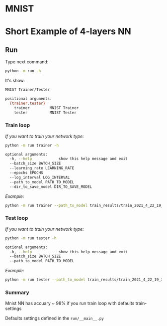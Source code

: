 # MNIST
# Short Example of 4-layers NN 

## Run
Type next command:

```bash
python -m run -h
```

It's show:
```bash
MNIST Trainer/Tester

positional arguments:
  {trainer,tester}
    trainer         MNIST Trainer
    tester          MNIST Tester
```

### Train loop
*If you want to train your network type:*
```bash
python -m run trainer -h

optional arguments:
  -h, --help            show this help message and exit
  --batch_size BATCH_SIZE
  --learning_rate LEARNING_RATE
  --epochs EPOCHS
  --log_interval LOG_INTERVAL
  --path_to_model PATH_TO_MODEL
  --dir_to_save_model DIR_TO_SAVE_MODEL
```
*Example:*
```bash
python -m run trainer --path_to_model train_results/train_2021_4_22_19_3_59 --dir_to_save_model train_results
```

### Test loop
*If you want to train your network type:*
```bash
python -m run tester -h

optional arguments:
  -h, --help            show this help message and exit
  --batch_size BATCH_SIZE
  --path_to_model PATH_TO_MODEL
```
*Example:*
```bash
python -m run tester --path_to_model train_results/train_2021_4_22_19_3_59
```

### Summary
Mnist NN has accuary ~ 98% if you run train loop with defaults train-settings


Defaults settings defined in the `run/__main__.py`